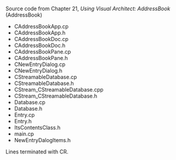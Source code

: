 Source code from Chapter 21, *Using Visual Architect: AddressBook* (AddressBook)

 - CAddressBookApp.cp
 - CAddressBookApp.h
 - CAddressBookDoc.cp
 - CAddressBookDoc.h
 - CAddressBookPane.cp
 - CAddressBookPane.h
 - CNewEntryDialog.cp
 - CNewEntryDialog.h
 - CStreamableDatabase.cp
 - CStreamableDatabase.h
 - CStream_CStreamableDatabase.cpp
 - CStream_CStreamableDatabase.h
 - Database.cp
 - Database.h
 - Entry.cp
 - Entry.h
 - ItsContentsClass.h
 - main.cp
 - NewEntryDalogItems.h

Lines terminated with CR.
